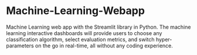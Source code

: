 # Machine-Learning-Webapp
Machine Learning web app with the Streamlit library in Python.
The machine learning interactive dashboards will provide users to choose any classification algorithm, select evaluation metrics, and switch hyper-parameters on the go in real-time, all without any coding experience.

